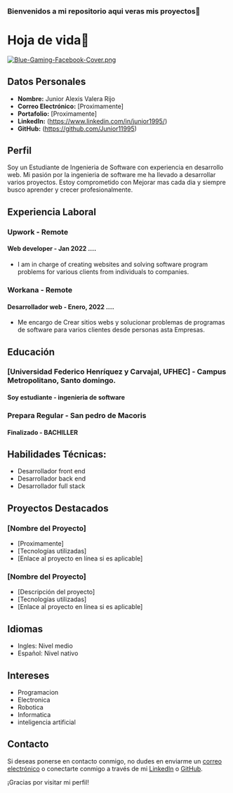 ### Bienvenidos a mi repositorio aqui veras mis proyectos👋

# Hoja de vida🧐
[![Blue-Gaming-Facebook-Cover.png](https://i.postimg.cc/1tvmsTvm/Blue-Gaming-Facebook-Cover.png)](https://postimg.cc/phnbB0N4)
## Datos Personales
- **Nombre:** Junior Alexis Valera Rijo
- **Correo Electrónico:** [Proximamente]
- **Portafolio:** [Proximamente]
- **LinkedIn:** (https://www.linkedin.com/in/junior1995/)
- **GitHub:** (https://github.com/Junior11995)

## Perfil
Soy un Estudiante de Ingenieria de Software con experiencia en desarrollo web. Mi pasión por la ingenieria de software me ha llevado a desarrollar varios proyectos. Estoy comprometido con Mejorar mas cada dia y siempre busco aprender y crecer profesionalmente.

## Experiencia Laboral
### Upwork - Remote
#### Web developer - Jan 2022 ....
- I am in charge of creating websites and solving software program problems for various clients from individuals to companies.

### Workana - Remote
#### Desarrollador web - Enero, 2022 ....
- Me encargo de Crear sitios webs y solucionar problemas de programas de software para varios clientes desde personas asta Empresas.

## Educación
### [Universidad Federico Henríquez y Carvajal, UFHEC] - Campus Metropolitano, Santo domingo.
#### Soy estudiante - ingenieria de software

### Prepara Regular - San pedro de Macoris
#### Finalizado - BACHILLER

## Habilidades Técnicas:
- Desarrollador front end
- Desarrollador back end
- Desarrollador full stack

## Proyectos Destacados
### [Nombre del Proyecto]
- [Proximamente]
- [Tecnologías utilizadas]
- [Enlace al proyecto en línea si es aplicable]

### [Nombre del Proyecto]
- [Descripción del proyecto]
- [Tecnologías utilizadas]
- [Enlace al proyecto en línea si es aplicable]

## Idiomas
- Ingles: Nivel medio
- Español: Nivel nativo

## Intereses
- Programacion
- Electronica
- Robotica
- Informatica
- inteligencia artificial

## Contacto
Si deseas ponerse en contacto conmigo, no dudes en enviarme un [correo electrónico](ads.suscribirse@gmail.com) o conectarte conmigo a través de mi [LinkedIn](https://www.linkedin.com/in/junior1995/) o [GitHub](https://github.com/Junior11995/).

¡Gracias por visitar mi perfil!

<!--
**Junior11995/Junior11995** is a ✨ _special_ ✨ repository because its `README.md` (this file) appears on your GitHub profile.

Here are some ideas to get you started:

- 🔭 I’m currently working on ...
- 🌱 I’m currently learning ...
- 👯 I’m looking to collaborate on ...
- 🤔 I’m looking for help with ...
- 💬 Ask me about ...
- 📫 How to reach me: ...
- 😄 Pronouns: ...
- ⚡ Fun fact: ...
-->
